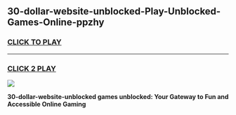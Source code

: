 
## 30-dollar-website-unblocked-Play-Unblocked-Games-Online-ppzhy
<h3>
<a href="https://premium76.site?title=30-dollar-website-unblocked&ref=25A">CLICK TO PLAY</a></h3>
<hr>

<h3>
<a href="https://premium76.site?title=30-dollar-website-unblocked&ref=25A">CLICK 2 PLAY</a>
  
</h3>

<a href="https://premium76.site?title=30-dollar-website-unblocked&ref=25A"><img src="https://clearcache.store/games.png"></a>


**30-dollar-website-unblocked games unblocked: Your Gateway to Fun and Accessible Online Gaming**
